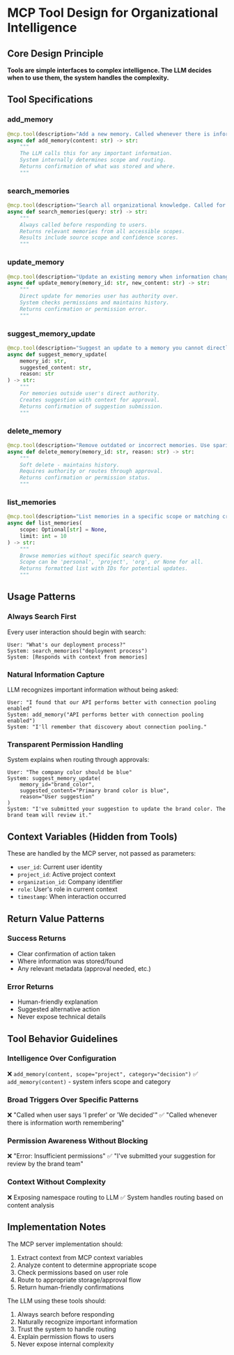 # MCP Tool Design for Organizational Intelligence

## Core Design Principle
**Tools are simple interfaces to complex intelligence. The LLM decides when to use them, the system handles the complexity.**

## Tool Specifications

### add_memory
```python
@mcp.tool(description="Add a new memory. Called whenever there is information worth remembering - about people, projects, decisions, or organizational knowledge.")
async def add_memory(content: str) -> str:
    """
    The LLM calls this for any important information.
    System internally determines scope and routing.
    Returns confirmation of what was stored and where.
    """
```

### search_memories
```python
@mcp.tool(description="Search all organizational knowledge. Called for EVERY user query to provide context before responding. Searches across personal, project, and organizational memories.")
async def search_memories(query: str) -> str:
    """
    Always called before responding to users.
    Returns relevant memories from all accessible scopes.
    Results include source scope and confidence scores.
    """
```

### update_memory
```python
@mcp.tool(description="Update an existing memory when information changes or needs correction. Use when you have direct authority to update.")
async def update_memory(memory_id: str, new_content: str) -> str:
    """
    Direct update for memories user has authority over.
    System checks permissions and maintains history.
    Returns confirmation or permission error.
    """
```

### suggest_memory_update
```python
@mcp.tool(description="Suggest an update to a memory you cannot directly edit. Creates a proposal for review by those with authority.")
async def suggest_memory_update(
    memory_id: str, 
    suggested_content: str,
    reason: str
) -> str:
    """
    For memories outside user's direct authority.
    Creates suggestion with context for approval.
    Returns confirmation of suggestion submission.
    """
```

### delete_memory
```python
@mcp.tool(description="Remove outdated or incorrect memories. Use sparingly - prefer updates to maintain history.")
async def delete_memory(memory_id: str, reason: str) -> str:
    """
    Soft delete - maintains history.
    Requires authority or routes through approval.
    Returns confirmation or permission status.
    """
```

### list_memories
```python
@mcp.tool(description="List memories in a specific scope or matching criteria. Useful for understanding what the system knows.")
async def list_memories(
    scope: Optional[str] = None,
    limit: int = 10
) -> str:
    """
    Browse memories without specific search query.
    Scope can be 'personal', 'project', 'org', or None for all.
    Returns formatted list with IDs for potential updates.
    """
```

## Usage Patterns

### Always Search First
Every user interaction should begin with search:
```
User: "What's our deployment process?"
System: search_memories("deployment process")
System: [Responds with context from memories]
```

### Natural Information Capture
LLM recognizes important information without being asked:
```
User: "I found that our API performs better with connection pooling enabled"
System: add_memory("API performs better with connection pooling enabled")
System: "I'll remember that discovery about connection pooling."
```

### Transparent Permission Handling
System explains when routing through approvals:
```
User: "The company color should be blue"
System: suggest_memory_update(
    memory_id="brand_color",
    suggested_content="Primary brand color is blue",
    reason="User suggestion"
)
System: "I've submitted your suggestion to update the brand color. The brand team will review it."
```

## Context Variables (Hidden from Tools)

These are handled by the MCP server, not passed as parameters:
- `user_id`: Current user identity
- `project_id`: Active project context
- `organization_id`: Company identifier
- `role`: User's role in current context
- `timestamp`: When interaction occurred

## Return Value Patterns

### Success Returns
- Clear confirmation of action taken
- Where information was stored/found
- Any relevant metadata (approval needed, etc.)

### Error Returns
- Human-friendly explanation
- Suggested alternative action
- Never expose technical details

## Tool Behavior Guidelines

### Intelligence Over Configuration
❌ `add_memory(content, scope="project", category="decision")`
✅ `add_memory(content)` - system infers scope and category

### Broad Triggers Over Specific Patterns  
❌ "Called when user says 'I prefer' or 'We decided'"
✅ "Called whenever there is information worth remembering"

### Permission Awareness Without Blocking
❌ "Error: Insufficient permissions"
✅ "I've submitted your suggestion for review by the brand team"

### Context Without Complexity
❌ Exposing namespace routing to LLM
✅ System handles routing based on content analysis

## Implementation Notes

The MCP server implementation should:
1. Extract context from MCP context variables
2. Analyze content to determine appropriate scope
3. Check permissions based on user role
4. Route to appropriate storage/approval flow
5. Return human-friendly confirmations

The LLM using these tools should:
1. Always search before responding
2. Naturally recognize important information
3. Trust the system to handle routing
4. Explain permission flows to users
5. Never expose internal complexity
